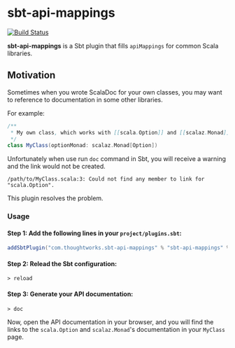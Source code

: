 # sbt-api-mappings

[![Build Status](https://travis-ci.org/ThoughtWorksInc/sbt-api-mappings.svg?branch=master)](https://travis-ci.org/ThoughtWorksInc/sbt-api-mappings)

**sbt-api-mappings** is a Sbt plugin that fills `apiMappings` for common Scala libraries.

## Motivation

Sometimes when you wrote ScalaDoc for your own classes, you may want to reference to documentation in some other libraries.

For example:

``` scala
/**
 * My own class, which works with [[scala.Option]] and [[scalaz.Monad]].
 */
class MyClass(optionMonad: scalaz.Monad[Option])
```

Unfortunately when use run `doc` command in Sbt, you will receive a warning and the link would not be created.

```
/path/to/MyClass.scala:3: Could not find any member to link for "scala.Option".
```

This plugin resolves the problem.

### Usage

#### Step 1: Add the following lines in your `project/plugins.sbt`:

``` sbt
addSbtPlugin("com.thoughtworks.sbt-api-mappings" % "sbt-api-mappings" % "0.2.0")
```

#### Step 2: Relead the Sbt configuration:

```
> reload
```

#### Step 3: Generate your API documentation:

```
> doc
```

Now, open the API documentation in your browser, and you will find the links to the `scala.Option` and `scalaz.Monad`'s documentation in your `MyClass` page.
